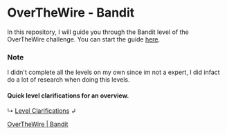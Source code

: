 # OverTheWire - Bandit

In this repository, I will guide you through the Bandit level of the OverTheWire challenge. You can start the guide [here](Level%200.md).

### Note 
I didn't complete all the levels on my own since im not a expert, I did infact do a lot of research when doing this levels.

#### Quick level clarifications for an overview.
↳ [Level Clarifications](Quick20%Level20%Clarifications.md) ↲

<a href="https://overthewire.org/wargames/bandit/" target="_blank">OverTheWire | Bandit</a>


